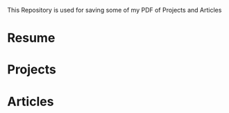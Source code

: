This Repository is used for saving some of my PDF of Projects and Articles
# Resume
# Projects
# Articles
